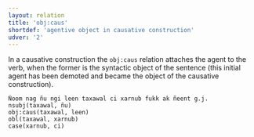 ```yaml
---
layout: relation
title: 'obj:caus'
shortdef: 'agentive object in causative construction'
udver: '2'
---
```


<!-- DZ: Similar constituents are attached as `obj:agent` in other languages. Wolof should use the same. -->

In a causative construction the `obj:caus` relation attaches the agent to the verb, when the former is the
syntactic object of the sentence (this initial agent has been demoted and became the object of the causative construction).

~~~ sdparse
Ñoom nag ñu ngi leen taxawal ci xarnub fukk ak ñeent g.j.
nsubj(taxawal, ñu)
obj:caus(taxawal, leen)
obl(taxawal, xarnub)
case(xarnub, ci)
~~~

<!-- Interlanguage links updated Čt lis 12 09:43:35 CET 2020 -->
